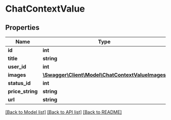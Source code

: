 # ChatContextValue

## Properties
Name | Type | Description | Notes
------------ | ------------- | ------------- | -------------
**id** | **int** |  | [optional] 
**title** | **string** |  | [optional] 
**user_id** | **int** |  | [optional] 
**images** | [**\Swagger\Client\Model\ChatContextValueImages**](ChatContextValueImages.md) |  | [optional] 
**status_id** | **int** |  | [optional] 
**price_string** | **string** |  | [optional] 
**url** | **string** |  | [optional] 

[[Back to Model list]](../../README.md#documentation-for-models) [[Back to API list]](../../README.md#documentation-for-api-endpoints) [[Back to README]](../../README.md)

